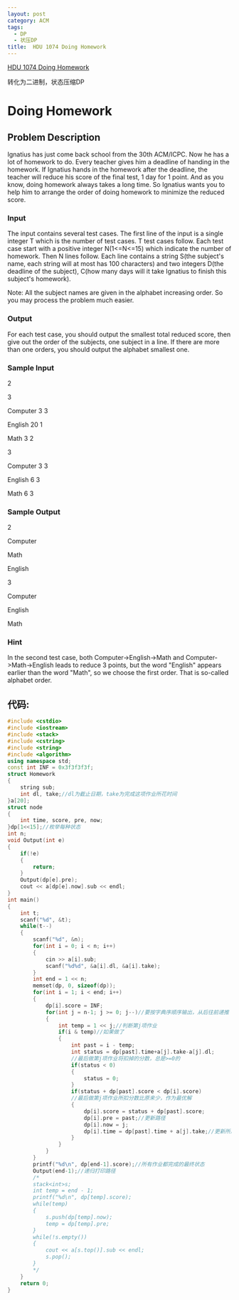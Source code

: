 ```yaml
---
layout: post
category: ACM
tags:
  - DP
  - 状压DP
title:  HDU 1074 Doing Homework
---
```


[HDU  1074 Doing Homework](http://acm.hdu.edu.cn/showproblem.php?pid=1074)

转化为二进制，状态压缩DP

<!--more-->
# Doing Homework


## Problem Description
Ignatius has just come back school from the 30th ACM/ICPC. Now he has a lot of homework to do. Every teacher gives him a deadline of handing in the homework. If Ignatius hands in the homework after the deadline, the teacher will reduce his score of the final test, 1 day for 1 point. And as you know, doing homework always takes a long time. So Ignatius wants you to help him to arrange the order of doing homework to minimize the reduced score.
 

### Input
The input contains several test cases. The first line of the input is a single integer T which is the number of test cases. T test cases follow.
Each test case start with a positive integer N(1<=N<=15) which indicate the number of homework. Then N lines follow. Each line contains a string S(the subject's name, each string will at most has 100 characters) and two integers D(the deadline of the subject), C(how many days will it take Ignatius to finish this subject's homework). 

Note: All the subject names are given in the alphabet increasing order. So you may process the problem much easier.
 

### Output
For each test case, you should output the smallest total reduced score, then give out the order of the subjects, one subject in a line. If there are more than one orders, you should output the alphabet smallest one.
 

### Sample Input
2

3

Computer 3 3

English 20 1

Math 3 2

3

Computer 3 3

English 6 3

Math 6 3
 

### Sample Output
2

Computer

Math

English

3

Computer

English

Math

### Hint
In the second test case, both Computer->English->Math and Computer->Math->English leads to reduce 3 points, but the 
word "English" appears earlier than the word "Math", so we choose the first order. That is so-called alphabet order.



## 代码:
```c++
#include <cstdio>
#include <iostream>
#include <stack>
#include <cstring>
#include <string>
#include <algorithm>
using namespace std;
const int INF = 0x3f3f3f3f;
struct Homework
{
    string sub;
    int dl, take;//dl为截止日期，take为完成这项作业所花时间
}a[20];
struct node
{
    int time, score, pre, now;
}dp[1<<15];//枚举每种状态
int n;
void Output(int e)
{
    if(!e)
    {
        return;
    }
    Output(dp[e].pre);
    cout << a[dp[e].now].sub << endl;
}
int main()
{
    int t;
    scanf("%d", &t);
    while(t--)
    {
        scanf("%d", &n);
        for(int i = 0; i < n; i++)
        {
            cin >> a[i].sub;
            scanf("%d%d", &a[i].dl, &a[i].take);
        }
        int end = 1 << n;
        memset(dp, 0, sizeof(dp));
        for(int i = 1; i < end; i++)
        {
            dp[i].score = INF;
            for(int j = n-1; j >= 0; j--)//要按字典序顺序输出，从后往前递推
            {
                int temp = 1 << j;//判断第j项作业
                if(i & temp)//如果做了
                {
                    int past = i - temp;
                    int status = dp[past].time+a[j].take-a[j].dl;
                    //最后做第j项作业将扣掉的分数，总是>=0的
                    if(status < 0)
                    {
                        status = 0;
                    }
                    if(status + dp[past].score < dp[i].score)
                    //最后做第j项作业所扣分数比原来少，作为最优解
                    {
                        dp[i].score = status + dp[past].score;
                        dp[i].pre = past;//更新路径
                        dp[i].now = j;
                        dp[i].time = dp[past].time + a[j].take;//更新所用时间
                    }
                }
            }
        }
        printf("%d\n", dp[end-1].score);//所有作业都完成的最终状态
        Output(end-1);//递归打印路径
        /*
        stack<int>s;
        int temp = end - 1;
        printf("%d\n", dp[temp].score);
        while(temp)
        {
            s.push(dp[temp].now);
            temp = dp[temp].pre;
        }
        while(!s.empty())
        {
            cout << a[s.top()].sub << endl;
            s.pop();
        }
        */
    }
    return 0;
}
```
